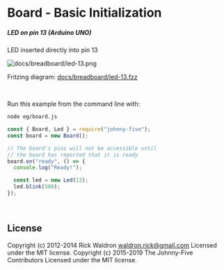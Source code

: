 <!--remove-start-->

# Board - Basic Initialization

<!--remove-end-->






##### LED on pin 13 (Arduino UNO)


LED inserted directly into pin 13


![docs/breadboard/led-13.png](breadboard/led-13.png)<br>

Fritzing diagram: [docs/breadboard/led-13.fzz](breadboard/led-13.fzz)

&nbsp;




Run this example from the command line with:
```bash
node eg/board.js
```


```javascript
const { Board, Led } = require("johnny-five");
const board = new Board();

// The board's pins will not be accessible until
// the board has reported that it is ready
board.on("ready", () => {
  console.log("Ready!");

  const led = new Led(13);
  led.blink(500);
});

```








&nbsp;

<!--remove-start-->

## License
Copyright (c) 2012-2014 Rick Waldron <waldron.rick@gmail.com>
Licensed under the MIT license.
Copyright (c) 2015-2019 The Johnny-Five Contributors
Licensed under the MIT license.

<!--remove-end-->
